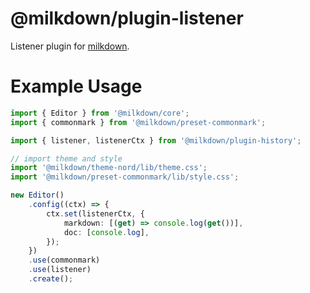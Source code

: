 # @milkdown/plugin-listener

Listener plugin for [milkdown](https://saul-mirone.github.io/milkdown/).

# Example Usage

```typescript
import { Editor } from '@milkdown/core';
import { commonmark } from '@milkdown/preset-commonmark';

import { listener, listenerCtx } from '@milkdown/plugin-history';

// import theme and style
import '@milkdown/theme-nord/lib/theme.css';
import '@milkdown/preset-commonmark/lib/style.css';

new Editor()
    .config((ctx) => {
        ctx.set(listenerCtx, {
            markdown: [(get) => console.log(get())],
            doc: [console.log],
        });
    })
    .use(commonmark)
    .use(listener)
    .create();
```
